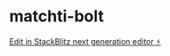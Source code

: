 # matchti-bolt

[Edit in StackBlitz next generation editor ⚡️](https://stackblitz.com/~/github.com/grekooss/matchti-bolt)